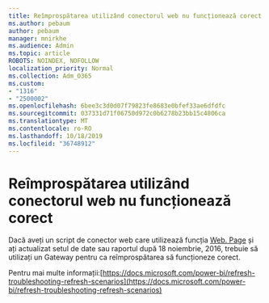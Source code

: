 ```yaml
---
title: Reîmprospătarea utilizând conectorul web nu funcționează corect
ms.author: pebaum
author: pebaum
manager: mnirkhe
ms.audience: Admin
ms.topic: article
ROBOTS: NOINDEX, NOFOLLOW
localization_priority: Normal
ms.collection: Adm_O365
ms.custom:
- "1316"
- "2500002"
ms.openlocfilehash: 6bee3c3d0d07f79823fe8683e0bfef33ae6dfdfc
ms.sourcegitcommit: 037331d71f06750d972c0b6278b23bb15c4806ca
ms.translationtype: MT
ms.contentlocale: ro-RO
ms.lasthandoff: 10/18/2019
ms.locfileid: "36748912"
---
```

# <a name="refresh-using-web-connector-doesnt-work-properly"></a>Reîmprospătarea utilizând conectorul web nu funcționează corect

Dacă aveți un script de conector web care utilizează funcția [Web. Page](https://msdn.microsoft.com/library/mt260924.aspx) și ați actualizat setul de date sau raportul după 18 noiembrie, 2016, trebuie să utilizați un Gateway pentru ca reîmprospătarea să funcționeze corect.

Pentru mai multe informații:[https://docs.microsoft.com/power-bi/refresh-troubleshooting-refresh-scenarios](https://docs.microsoft.com/power-bi/refresh-troubleshooting-refresh-scenarios)
